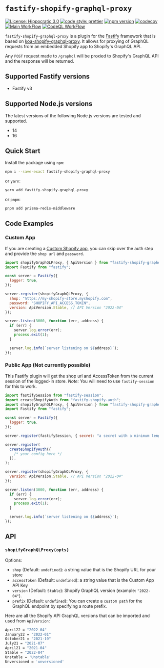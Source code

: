# `fastify-shopify-graphql-proxy`

[![License: Hippocratic 3.0](https://img.shields.io/badge/License-Hippocratic_3.0-lightgrey.svg)](https://firstdonoharm.dev)
[![code style: prettier](https://img.shields.io/badge/code_style-prettier-ff69b4.svg)](https://github.com/prettier/prettier)
[![npm version](https://badge.fury.io/js/fastify-shopify-graphql-proxy.svg)](https://badge.fury.io/js/fastify-shopify-graphql-proxy)
[![codecov](https://codecov.io/gh/Asjas/fastify-shopify-graphql-proxy/branch/master/graph/badge.svg?token=IHWSO9MQ7B)](https://codecov.io/gh/Asjas/fastify-shopify-graphql-proxy)
[![Main WorkFlow](https://github.com/Asjas/fastify-shopify-graphql-proxy/actions/workflows/main.yml/badge.svg)](https://github.com/Asjas/fastify-shopify-graphql-proxy/actions/workflows/main.yml)
[![CodeQL WorkFlow](https://github.com/Asjas/fastify-shopify-graphql-proxy/actions/workflows/codeql-analysis.yml/badge.svg)](https://github.com/Asjas/fastify-shopify-graphql-proxy/actions/workflows/codeql-analysis.yml)

`fastify-shopify-graphql-proxy` is a plugin for the [Fastify](https://github.com/fastify/fastify) framework that is
based on [koa-shopify-graphql-proxy](https://github.com/Shopify/quilt/tree/master/packages/koa-shopify-graphql-proxy).
It allows for proxying of GraphQL requests from an embedded Shopify app to Shopify's GraphQL API.

Any `POST` request made to `/graphql` will be proxied to Shopify's GraphQL API and the response will be returned.

## Supported Fastify versions

- Fastify v3

## Supported Node.js versions

The latest versions of the following Node.js versions are tested and supported.

- 14
- 16

## Quick Start

Install the package using `npm`:

```sh
npm i --save-exact fastify-shopify-graphql-proxy
```

or `yarn`:

```sh
yarn add fastify-shopify-graphql-proxy
```

or `pnpm`:

```sh
pnpm add prisma-redis-middleware
```

## Code Examples

### Custom App

If you are creating a [Custom Shopify app](https://help.shopify.com/en/manual/apps/custom-apps), you can skip over the
auth step and provide the `shop url` and `password`.

```js
import shopifyGraphQLProxy, { ApiVersion } from "fastify-shopify-graphql-proxy";
import Fastify from "fastify";

const server = Fastify({
  logger: true,
});

server.register(shopifyGraphQLProxy, {
  shop: "https://my-shopify-store.myshopify.com",
  password: "SHOPIFY_API_ACCESS_TOKEN",
  version: ApiVersion.Stable, // API Version "2022-04"
});

server.listen(3000, function (err, address) {
  if (err) {
    server.log.error(err);
    process.exit(1);
  }

  server.log.info(`server listening on ${address}`);
});
```

### Public App (Not currently possible)

This Fastify plugin will get the shop url and AccessToken from the current session of the logged-in store. _Note:_ You
will need to use `fastify-session` for this to work.

```js
import fastifySession from "fastify-session";
import createShopifyAuth from "fastify-shopify-auth";
import shopifyGraphQLProxy, { ApiVersion } from "fastify-shopify-graphql-proxy";
import Fastify from "fastify";

const server = Fastify({
  logger: true,
});

server.register(fastifySession, { secret: "a secret with a minimum length of 32 characters" });

server.register(
  createShopifyAuth({
    /* your config here */
  }),
);

server.register(shopifyGraphQLProxy, {
  version: ApiVersion.Stable, // API Version "2022-04"
});

server.listen(3000, function (err, address) {
  if (err) {
    server.log.error(err);
    process.exit(1);
  }

  server.log.info(`server listening on ${address}`);
});
```

## API

### `shopifyGraphQLProxy(opts)`

Options:

- `shop` (Default: `undefined`): a string value that is the Shopify URL for your store
- `accessToken` (Default: `undefined`): a string value that is the Custom App API Key
- `version` (Default: `Stable`): Shopify GraphQL version (example: `"2022-04"`).
- `prefix` (Default: `undefined`): You can create a `custom path` for the GraphQL endpoint by specifying a route prefix.

Here are all the Shopify API GraphQL versions that can be imported and used from `ApiVersion`:

```sh
April22 = "2022-04"
January22 = "2022-01"
October21 = "2021-10"
July21 = "2021-07"
April21 = "2021-04"
Stable = "2022-04"
Unstable = 'Unstable'
Unversioned = 'unversioned'
```
